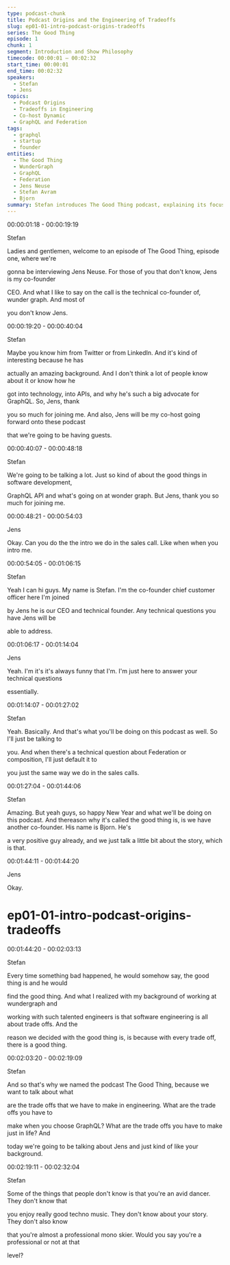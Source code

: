 ```yaml
---
type: podcast-chunk
title: Podcast Origins and the Engineering of Tradeoffs
slug: ep01-01-intro-podcast-origins-tradeoffs
series: The Good Thing
episode: 1
chunk: 1
segment: Introduction and Show Philosophy
timecode: 00:00:01 – 00:02:32
start_time: 00:00:01
end_time: 00:02:32
speakers:
  - Stefan
  - Jens
topics:
  - Podcast Origins
  - Tradeoffs in Engineering
  - Co-host Dynamic
  - GraphQL and Federation
tags:
  - graphql
  - startup
  - founder
entities:
  - The Good Thing
  - WunderGraph
  - GraphQL
  - Federation
  - Jens Neuse
  - Stefan Avram
  - Bjorn
summary: Stefan introduces The Good Thing podcast, explaining its focus on exploring tradeoffs in software engineering and life. He introduces Jens Neuse, WunderGraph’s CEO and technical co-founder, as his co-host who will take the lead on technical discussions, particularly around GraphQL and federation. Stefan explains the show’s name comes from co-founder Bjorn’s optimism, always finding “the good thing” in setbacks. The segment sets the tone for a candid, technical series rooted in real-world experience and tradeoffs
---
```




00:00:01:18 - 00:00:19:19

Stefan

Ladies and gentlemen, welcome to an episode of The Good Thing, episode one, where we're

gonna be interviewing Jens Neuse. For those of you that don't know, Jens is my co-founder

CEO. And what I like to say on the call is the technical co-founder of, wunder graph. And most of

you don't know Jens.

00:00:19:20 - 00:00:40:04

Stefan

Maybe you know him from Twitter or from LinkedIn. And it's kind of interesting because he has

actually an amazing background. And I don't think a lot of people know about it or know how he

got into technology, into APIs, and why he's such a big advocate for GraphQL. So, Jens, thank

you so much for joining me. And also, Jens will be my co-host going forward onto these podcast

that we're going to be having guests.

00:00:40:07 - 00:00:48:18

Stefan

We're going to be talking a lot. Just so kind of about the good things in software development,

GraphQL API and what's going on at wonder graph. But Jens, thank you so much for joining me.

00:00:48:21 - 00:00:54:03

Jens

Okay. Can you do the the intro we do in the sales call. Like when when you intro me.

00:00:54:05 - 00:01:06:15

Stefan

Yeah I can hi guys. My name is Stefan. I'm the co-founder chief customer officer here I'm joined

by Jens he is our CEO and technical founder. Any technical questions you have Jens will be

able to address.

00:01:06:17 - 00:01:14:04

Jens

Yeah. I'm it's it's always funny that I'm. I'm just here to answer your technical questions

essentially.

00:01:14:07 - 00:01:27:02

Stefan

Yeah. Basically. And that's what you'll be doing on this podcast as well. So I'll just be talking to

you. And when there's a technical question about Federation or composition, I'll just default it to

you just the same way we do in the sales calls.

00:01:27:04 - 00:01:44:06

Stefan

Amazing. But yeah guys, so happy New Year and what we'll be doing on this podcast. And thereason why it's called the good thing is, is we have another co-founder. His name is Bjorn. He's

a very positive guy already, and we just talk a little bit about the story, which is that.

00:01:44:11 - 00:01:44:20

Jens

Okay.

# ep01-01-intro-podcast-origins-tradeoffs
00:01:44:20 - 00:02:03:13

Stefan

Every time something bad happened, he would somehow say, the good thing is and he would

find the good thing. And what I realized with my background of working at wundergraph and

working with such talented engineers is that software engineering is all about trade offs. And the

reason we decided with the good thing is, is because with every trade off, there is a good thing.

00:02:03:20 - 00:02:19:09

Stefan

And so that's why we named the podcast The Good Thing, because we want to talk about what

are the trade offs that we have to make in engineering. What are the trade offs you have to

make when you choose GraphQL? What are the trade offs you have to make just in life? And

today we're going to be talking about Jens and just kind of like your background.

00:02:19:11 - 00:02:32:04

Stefan

Some of the things that people don't know is that you're an avid dancer. They don't know that

you enjoy really good techno music. They don't know about your story. They don't also know

that you're almost a professional mono skier. Would you say you're a professional or not at that

level?